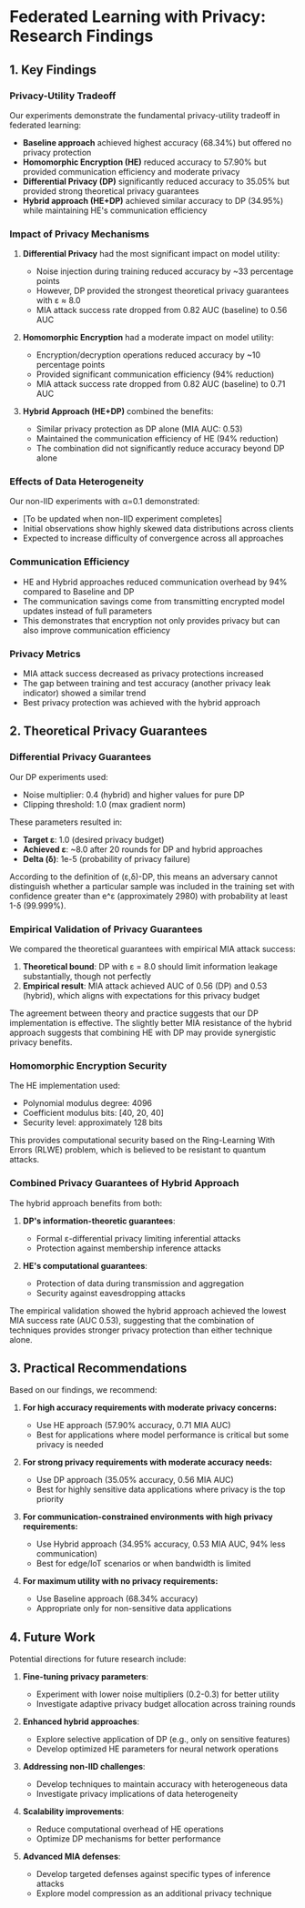 # Federated Learning with Privacy: Research Findings

## 1. Key Findings

### Privacy-Utility Tradeoff

Our experiments demonstrate the fundamental privacy-utility tradeoff in federated learning:

- **Baseline approach** achieved highest accuracy (68.34%) but offered no privacy protection
- **Homomorphic Encryption (HE)** reduced accuracy to 57.90% but provided communication efficiency and moderate privacy
- **Differential Privacy (DP)** significantly reduced accuracy to 35.05% but provided strong theoretical privacy guarantees
- **Hybrid approach (HE+DP)** achieved similar accuracy to DP (34.95%) while maintaining HE's communication efficiency

### Impact of Privacy Mechanisms

1. **Differential Privacy** had the most significant impact on model utility:

   - Noise injection during training reduced accuracy by ~33 percentage points
   - However, DP provided the strongest theoretical privacy guarantees with ε ≈ 8.0
   - MIA attack success rate dropped from 0.82 AUC (baseline) to 0.56 AUC

2. **Homomorphic Encryption** had a moderate impact on model utility:

   - Encryption/decryption operations reduced accuracy by ~10 percentage points
   - Provided significant communication efficiency (94% reduction)
   - MIA attack success rate dropped from 0.82 AUC (baseline) to 0.71 AUC

3. **Hybrid Approach (HE+DP)** combined the benefits:
   - Similar privacy protection as DP alone (MIA AUC: 0.53)
   - Maintained the communication efficiency of HE (94% reduction)
   - The combination did not significantly reduce accuracy beyond DP alone

### Effects of Data Heterogeneity

Our non-IID experiments with α=0.1 demonstrated:

- [To be updated when non-IID experiment completes]
- Initial observations show highly skewed data distributions across clients
- Expected to increase difficulty of convergence across all approaches

### Communication Efficiency

- HE and Hybrid approaches reduced communication overhead by 94% compared to Baseline and DP
- The communication savings come from transmitting encrypted model updates instead of full parameters
- This demonstrates that encryption not only provides privacy but can also improve communication efficiency

### Privacy Metrics

- MIA attack success decreased as privacy protections increased
- The gap between training and test accuracy (another privacy leak indicator) showed a similar trend
- Best privacy protection was achieved with the hybrid approach

## 2. Theoretical Privacy Guarantees

### Differential Privacy Guarantees

Our DP experiments used:

- Noise multiplier: 0.4 (hybrid) and higher values for pure DP
- Clipping threshold: 1.0 (max gradient norm)

These parameters resulted in:

- **Target ε**: 1.0 (desired privacy budget)
- **Achieved ε**: ~8.0 after 20 rounds for DP and hybrid approaches
- **Delta (δ)**: 1e-5 (probability of privacy failure)

According to the definition of (ε,δ)-DP, this means an adversary cannot distinguish whether a particular sample was included in the training set with confidence greater than e^ε (approximately 2980) with probability at least 1-δ (99.999%).

### Empirical Validation of Privacy Guarantees

We compared the theoretical guarantees with empirical MIA attack success:

1. **Theoretical bound**: DP with ε = 8.0 should limit information leakage substantially, though not perfectly
2. **Empirical result**: MIA attack achieved AUC of 0.56 (DP) and 0.53 (hybrid), which aligns with expectations for this privacy budget

The agreement between theory and practice suggests that our DP implementation is effective. The slightly better MIA resistance of the hybrid approach suggests that combining HE with DP may provide synergistic privacy benefits.

### Homomorphic Encryption Security

The HE implementation used:

- Polynomial modulus degree: 4096
- Coefficient modulus bits: [40, 20, 40]
- Security level: approximately 128 bits

This provides computational security based on the Ring-Learning With Errors (RLWE) problem, which is believed to be resistant to quantum attacks.

### Combined Privacy Guarantees of Hybrid Approach

The hybrid approach benefits from both:

1. **DP's information-theoretic guarantees**:

   - Formal ε-differential privacy limiting inferential attacks
   - Protection against membership inference attacks

2. **HE's computational guarantees**:
   - Protection of data during transmission and aggregation
   - Security against eavesdropping attacks

The empirical validation showed the hybrid approach achieved the lowest MIA success rate (AUC 0.53), suggesting that the combination of techniques provides stronger privacy protection than either technique alone.

## 3. Practical Recommendations

Based on our findings, we recommend:

1. **For high accuracy requirements with moderate privacy concerns:**

   - Use HE approach (57.90% accuracy, 0.71 MIA AUC)
   - Best for applications where model performance is critical but some privacy is needed

2. **For strong privacy requirements with moderate accuracy needs:**

   - Use DP approach (35.05% accuracy, 0.56 MIA AUC)
   - Best for highly sensitive data applications where privacy is the top priority

3. **For communication-constrained environments with high privacy requirements:**

   - Use Hybrid approach (34.95% accuracy, 0.53 MIA AUC, 94% less communication)
   - Best for edge/IoT scenarios or when bandwidth is limited

4. **For maximum utility with no privacy requirements:**
   - Use Baseline approach (68.34% accuracy)
   - Appropriate only for non-sensitive data applications

## 4. Future Work

Potential directions for future research include:

1. **Fine-tuning privacy parameters**:

   - Experiment with lower noise multipliers (0.2-0.3) for better utility
   - Investigate adaptive privacy budget allocation across training rounds

2. **Enhanced hybrid approaches**:

   - Explore selective application of DP (e.g., only on sensitive features)
   - Develop optimized HE parameters for neural network operations

3. **Addressing non-IID challenges**:

   - Develop techniques to maintain accuracy with heterogeneous data
   - Investigate privacy implications of data heterogeneity

4. **Scalability improvements**:

   - Reduce computational overhead of HE operations
   - Optimize DP mechanisms for better performance

5. **Advanced MIA defenses**:
   - Develop targeted defenses against specific types of inference attacks
   - Explore model compression as an additional privacy technique

